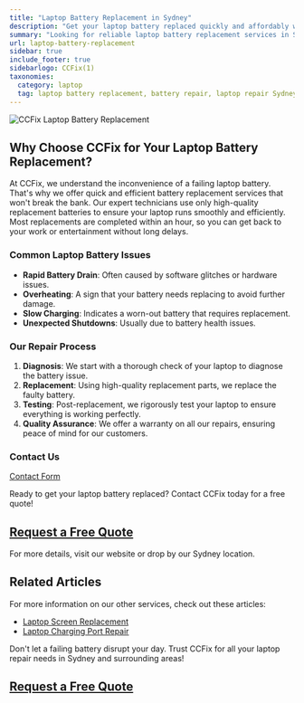 ```yaml
---
title: "Laptop Battery Replacement in Sydney"
description: "Get your laptop battery replaced quickly and affordably with CCFix in Sydney. Our expert technicians provide top-quality service for all laptop brands. Contact us for a free quote today!"
summary: "Looking for reliable laptop battery replacement services in Sydney? CCFix offers fast, affordable, and high-quality battery replacements for all laptop brands. Extend your laptop's life with our expert services. Contact us for a free quote today!"
url: laptop-battery-replacement
sidebar: true
include_footer: true
sidebarlogo: CCFix(1)
taxonomies:
  category: laptop
  tag: laptop battery replacement, battery repair, laptop repair Sydney
---
```

![CCFix Laptop Battery Replacement](/images/laptop-battery-replacement.webp "Get your laptop battery replaced at CCFix in Sydney. High-quality service at affordable prices. Laptop Battery Replacement")

## Why Choose CCFix for Your Laptop Battery Replacement?

At CCFix, we understand the inconvenience of a failing laptop battery. That's why we offer quick and efficient battery replacement services that won't break the bank. Our expert technicians use only high-quality replacement batteries to ensure your laptop runs smoothly and efficiently. Most replacements are completed within an hour, so you can get back to your work or entertainment without long delays.

### Common Laptop Battery Issues

- **Rapid Battery Drain**: Often caused by software glitches or hardware issues.
- **Overheating**: A sign that your battery needs replacing to avoid further damage.
- **Slow Charging**: Indicates a worn-out battery that requires replacement.
- **Unexpected Shutdowns**: Usually due to battery health issues.



### Our Repair Process

1. **Diagnosis**: We start with a thorough check of your laptop to diagnose the battery issue.
2. **Replacement**: Using high-quality replacement parts, we replace the faulty battery.
3. **Testing**: Post-replacement, we rigorously test your laptop to ensure everything is working perfectly.
4. **Quality Assurance**: We offer a warranty on all our repairs, ensuring peace of mind for our customers.


### Contact Us

[Contact Form](https://form.jotform.com/241402975332857)


Ready to get your laptop battery replaced? Contact CCFix today for a free quote!

## [Request a Free Quote](https://form.jotform.com/241402975332857)


For more details, visit our website or drop by our Sydney location.


## Related Articles

For more information on our other services, check out these articles:

- [Laptop Screen Replacement](https://ccfix.com.au/laptop-screen/)
- [Laptop Charging Port Repair](https://ccfix.com.au/laptop-startup-issue/)

Don't let a failing battery disrupt your day. Trust CCFix for all your laptop repair needs in Sydney and surrounding areas!

## [Request a Free Quote](https://form.jotform.com/241402975332857)
